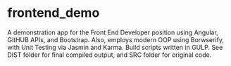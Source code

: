 # frontend_demo
A demonstration app for the Front End Developer position using Angular, GitHUB APIs, and Bootstrap. Also, employs modern OOP using Borwserify, with Unit Testing via Jasmin and Karma. Build scripts written in GULP. See DIST folder for final compiled output, and SRC folder for original code.
